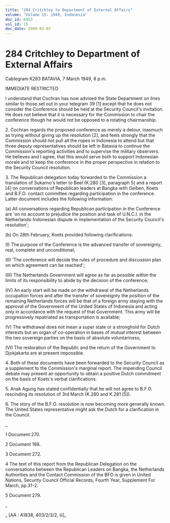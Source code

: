```yaml
---
title: "284 Critchley to Department of External Affairs"
volume: "Volume 15: 1949, Indonesia"
doc_id: 6453
vol_id: 15
doc_date: 1949-03-07
---
```


# 284 Critchley to Department of External Affairs

Cablegram K283 BATAVIA, 7 March 1949, 8 p.m.

IMMEDIATE RESTRICTED

I understand that Cochran has now advised the State Department on lines similar to those set out in your telegram 39 [1] except that he does not consider the Conference should be held at the Security Council's invitation. He does not believe that it is necessary for the Commission to chair the conference though he would not be opposed to a rotating chairmanship.

2\. Cochran regards the proposed conference as merely a detour, inasmuch as trying without giving up the resolution [2], and feels strongly that the Commission should not pull all the ropes in Indonesia to attend but that three deputy representatives should be left in Batavia to continue the Commission's reporting activities and to supervise the military observers. He believes and I agree, that this would serve both to support Indonesian morale and to keep the conference in the proper perspective in relation to the Security Council resolution.

3\. The Republican delegation today forwarded to the Commission a translation of Sukarno's letter to Beel (K.280 [3], paragraph 5) and a report [4] on conversations of Republican leaders at Bangka with Geiben, Koets and B.F.O. contact committee regarding participation in the conference. Latter document includes the following information:

(a) All conversations regarding Republican participation in the Conference are 'on no account to prejudice the position and task of U.N.C.I. in the Netherlands-Indonesian dispute in implementation of the Security Council's resolution';

(b) On 28th February, Koets provided following clarifications:

(I) The purpose of the Conference is the advanced transfer of sovereignty, real, complete and unconditional;

(II) 'The conference will decide the rules of procedure and discussion plan on which agreement can be reached';

(III) The Netherlands Government will agree as far as possible within the limits of its responsibility to abide by the decision of the conference;

(IV) An early start will be made on the withdrawal of the Netherlands occupation forces and after the transfer of sovereignty the position of the remaining Netherlands forces will be that of a foreign army staying with the approval of the Government of the United States of Indonesia and acting only in accordance with the request of that Government. This army will be progressively repatriated as transportation is available;

(V) The withdrawal does not mean a super state or a stronghold for Dutch interests but an organ of co-operation in bases of mutual interest between the two sovereign parties on the basis of absolute voluntariness;

(VI) The restoration of the Republic and the return of the Government to Djokjakarta are at present impossible.

4\. Both of these documents have been forwarded to the Security Council as a supplement to the Commission's marginal report. The impending Council debate may present an opportunity to obtain a positive Dutch commitment on the basis of Koets's verbal clarifications.

5\. Anak Agung has stated confidentially that he will not agree to B.F.O. rescinding its resolution of 3rd March (K.280 and K.281 [5]).

6\. The story of the B.F.O. resolution is now becoming more generally known. The United States representative might ask the Dutch for a clarification in the Council.

_

1 Document 270.

2 Document 168.

3 Document 272.

4 The text of this report from the Republican Delegation on the conversations between the Republican Leaders on Bangka, the Netherlands Authorities and the Contact Commission of the BFO is given in United Nations, Security Council Official Records, Fourth Year, Supplement For March, pp.31-2.

5 Document 279.

_

_ [AA : A1838, 403/2/3/2, iii]_
